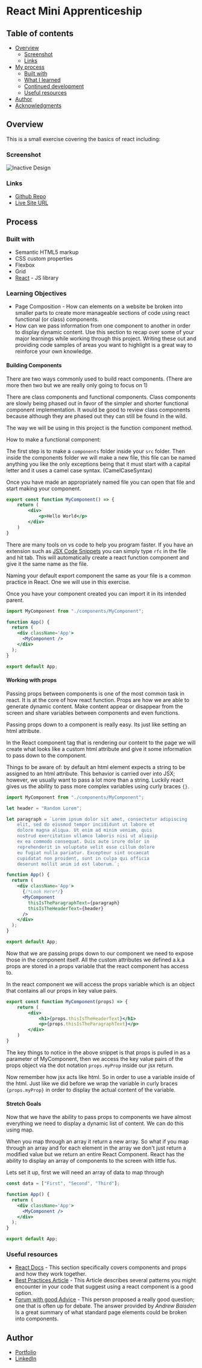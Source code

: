 # React Mini Apprenticeship

## Table of contents

- [Overview](#overview)
  - [Screenshot](#screenshot)
  - [Links](#links)
- [My process](#my-process)
  - [Built with](#built-with)
  - [What I learned](#what-i-learned)
  - [Continued development](#continued-development)
  - [Useful resources](#useful-resources)
- [Author](#author)
- [Acknowledgments](#acknowledgments)

## Overview

This is a small exercise covering the basics of react including:

### Screenshot

![Inactive Design](./design/inactive-design.png)

### Links

- [Github Repo](https://github.com/SyntheticDesigner/mini-apprentice-review)
- [Live Site URL](https://syntheticdesigner.github.io/mini-apprentice-review/)

## Process

### Built with

- Semantic HTML5 markup
- CSS custom properties
- Flexbox
- Grid
- [React](https://reactjs.org/) - JS library

### Learning Objectives

- Page Composition - How can elements on a website be broken into smaller parts to create more manageable sections of code using react functional (or class) components.
- How can we pass information from one component to another in order to display dynamic content.
  Use this section to recap over some of your major learnings while working through this project. Writing these out and providing code samples of areas you want to highlight is a great way to reinforce your own knowledge.

#### Building Components

There are two ways commonly used to build react components. (There are more then two but we are really only going to focus on 1)

There are class components and functional components. Class components are slowly being phased out in favor of the simpler and shorter functional component implementation. It would be good to review class components because although they are phased out they can still be found in the wild.

The way we will be using in this project is the function component method.

How to make a functional component:

The first step is to make a `components` folder inside your `src` folder. Then inside the components folder we will make a new file, this file can be named anything you like the only exceptions being that it must start with a capital letter and it uses a camel case syntax. (CamelCaseSyntax)

Once you have made an appropriately named file you can open that file and start making your component.

```jsx
export const function MyComponent() => {
    return (
        <div>
            <p>Hello World</p>
        </div>
    )
}
```

There are many tools on vs code to help you program faster. If you have an extension such as [JSX Code Snippets](https://marketplace.visualstudio.com/items?itemName=skyran.js-jsx-snippets) you can simply type `rfc`
in the file and hit tab. This will automatically create a react function component and give it the same name as the file.

Naming your default export component the same as your file is a common practice in React. One we will use in this exercise.

Once you have your component created you can import it in its intended parent.

```jsx
import MyComponent from "./components/MyComponent";

function App() {
  return (
    <div className='App'>
      <MyComponent />
    </div>
  );
}

export default App;
```

#### Working with props

Passing props between components is one of the most common task in react. It is at the core of how react function. Props are how we are able to generate dynamic content. Make content appear or disappear from the screen and share variables between components and even functions.

Passing props down to a component is really easy. Its just like setting an html attribute.

In the React component tag that is rendering our content to the page we will create what looks like a custom html attribute and give it some information to pass down to the component.

Things to be aware of: by default an html element expects a string to be assigned to an html attribute. This behavior is carried over into JSX; however, we usually want to pass a lot more than a string. Luckily react gives us the ability to pass more complex variables using curly braces `{}`.

```jsx
import MyComponent from "./components/MyComponent";

let header = "Random Lorem";

let paragraph = `Lorem ipsum dolor sit amet, consectetur adipiscing
    elit, sed do eiusmod tempor incididunt ut labore et
    dolore magna aliqua. Ut enim ad minim veniam, quis
    nostrud exercitation ullamco laboris nisi ut aliquip
    ex ea commodo consequat. Duis aute irure dolor in
    reprehenderit in voluptate velit esse cillum dolore
    eu fugiat nulla pariatur. Excepteur sint occaecat
    cupidatat non proident, sunt in culpa qui officia
    deserunt mollit anim id est laborum.`;

function App() {
  return (
    <div className='App'>
      {/*Look Here*/}
      <MyComponent
        thisIsTheParagraphText={paragraph}
        thisIsTheHeaderText={header}
      />
    </div>
  );
}

export default App;
```

Now that we are passing props down to our component we need to expose those in the component itself. All the custom attributes we defined a.k.a props are stored in a props variable that the react component has access to.

In the react component we will access the props variable which is an object that contains all our props in key value pairs.

```jsx
export const function MyComponent(props) => {
    return (
        <div>
            <h1>{props.thisIsTheHeaderText}</h1>
            <p>{props.thisIsTheParagraphText}</p>
        </div>
    )
}
```

The key things to notice in the above snippet is that props is pulled in as a parameter of MyComponent, then we access the key value pairs of the props object via the dot notation `props.myProp` inside our jsx return.

Now remember how jsx acts like html. So in order to use a variable inside of the html. Just like we did before we wrap the variable in curly braces `{props.myProp}` in order to display the actual content of the variable.

#### Stretch Goals

Now that we have the ability to pass props to components we have almost everything we need to display a dynamic list of content. We can do this using map.

When you map through an array it return a new array. So what if you map through an array and for each element in the array we don't just return a modified value but we return an entire React Component. React has the ability to display an array of components to the screen with little fus.

Lets set it up, first we will need an array of data to map through

```jsx
const data = ["First", "Second", "Third"];
```

```jsx
function App() {
  return (
    <div className='App'>
      <MyComponent />
    </div>
  );
}

export default App;
```

### Useful resources

- [React Docs](https://reactjs.org/docs/components-and-props.html) - This section specifically covers components and props and how they work together.
- [Best Practices Article](https://www.sitepoint.com/creating-reusable-react-components/) - This Article describes several patterns you might encounter in your code that suggest using a react component is a good option.
- [Forum with good Advice](https://dev.to/jssantana/reactjs-component-everything-or-not-4bkp) - This person proposed a really good question; one that is often up for debate. The answer provided by _Andrew Baisden_ Is a great summary of what standard page elements could be broken into components.

## Author

- [Portfolio](https://syntheticdesigner.github.io/)
- [LinkedIn](https://www.linkedin.com/in/andrew-schroepfer/)
